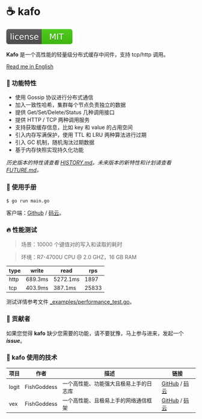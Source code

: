 # ☕ kafo

[![License](_icon/license.svg)](https://opensource.org/licenses/MIT)

**Kafo** 是一个高性能的轻量级分布式缓存中间件，支持 tcp/http 调用。

[Read me in English](./README.en.md)

### 📃 功能特性

* 使用 Gossip 协议进行分布式通信
* 加入一致性哈希，集群每个节点负责独立的数据
* 提供 Get/Set/Delete/Status 几种调用接口
* 提供 HTTP / TCP 两种调用服务
* 支持获取缓存信息，比如 key 和 value 的占用空间
* 引入内存写满保护，使用 TTL 和 LRU 两种算法进行过期
* 引入 GC 机制，随机淘汰过期数据
* 基于内存快照实现持久化功能

_历史版本的特性请查看 [HISTORY.md](./HISTORY.md)。未来版本的新特性和计划请查看 [FUTURE.md](./FUTURE.md)。_

### 📖 使用手册

```bash
$ go run main.go
```

客户端：[Github](https://github.com/avino-plan/kafo-client) / [码云](https://gitee.com/avino-plan/kafo-client)。

### 🔥 性能测试

> 场景：10000 个键值对的写入和读取的耗时

> 环境：R7-4700U CPU @ 2.0 GHZ，16 GB RAM

| type | write | read | rps |
|------|-------|------| ----- |
| http | 689.3ms | 5272.1ms | 1897 |
| tcp | 403.9ms | 387.1ms | 25833 |

测试详情参考文件 [_examples/performance_test.go](./_examples/performance_test.go)。

### 👤 贡献者

如果您觉得 **kafo** 缺少您需要的功能，请不要犹豫，马上参与进来，发起一个 _**issue**_。

### 🔬 kafo 使用的技术

| 项目 | 作者 | 描述 | 链接 |
| -----------|--------|-------------|-------------------|
| logit | FishGoddess | 一个高性能、功能强大且极易上手的日志库 | [GitHub](https://github.com/FishGoddess/logit) / [码云](https://gitee.com/FishGoddess/logit) |
| vex | FishGoddess | 一个高性能、且极易上手的网络通信框架 | [GitHub](https://github.com/FishGoddess/vex) / [码云](https://gitee.com/FishGoddess/vex) |
